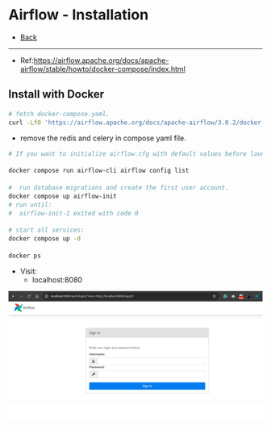 # Airflow - Installation

- [Back](../../README.md)

---

- Ref:https://airflow.apache.org/docs/apache-airflow/stable/howto/docker-compose/index.html

## Install with Docker

```sh
# fetch docker-compose.yaml.
curl -LfO 'https://airflow.apache.org/docs/apache-airflow/3.0.2/docker-compose.yaml'
```

- remove the redis and celery in compose yaml file.

```sh
# If you want to initialize airflow.cfg with default values before launching the airflow service, run.

docker compose run airflow-cli airflow config list

#  run database migrations and create the first user account.
docker compose up airflow-init
# run until:
#  airflow-init-1 exited with code 0

# start all services:
docker compose up -d

docker ps
```

- Visit:
  - localhost:8080

![pic](./install.png)
